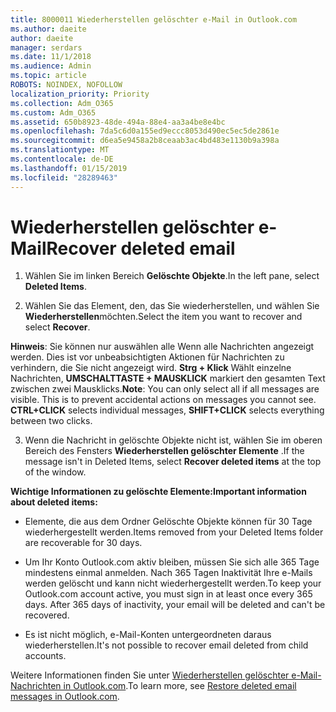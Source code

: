 ```yaml
---
title: 8000011 Wiederherstellen gelöschter e-Mail in Outlook.com
ms.author: daeite
author: daeite
manager: serdars
ms.date: 11/1/2018
ms.audience: Admin
ms.topic: article
ROBOTS: NOINDEX, NOFOLLOW
localization_priority: Priority
ms.collection: Adm_O365
ms.custom: Adm_O365
ms.assetid: 650b8923-48de-494a-88e4-aa3a4be8e4bc
ms.openlocfilehash: 7da5c6d0a155ed9eccc8053d490ec5ec5de2861e
ms.sourcegitcommit: d6ea5e9458a2b8ceaab3ac4bd483e1130b9a398a
ms.translationtype: MT
ms.contentlocale: de-DE
ms.lasthandoff: 01/15/2019
ms.locfileid: "28289463"
---
```

# <a name="recover-deleted-email"></a><span data-ttu-id="d3250-102">Wiederherstellen gelöschter e-Mail</span><span class="sxs-lookup"><span data-stu-id="d3250-102">Recover deleted email</span></span>

1. <span data-ttu-id="d3250-103">Wählen Sie im linken Bereich **Gelöschte Objekte**.</span><span class="sxs-lookup"><span data-stu-id="d3250-103">In the left pane, select **Deleted Items**.</span></span> 
    
2. <span data-ttu-id="d3250-104">Wählen Sie das Element, den, das Sie wiederherstellen, und wählen Sie **Wiederherstellen**möchten.</span><span class="sxs-lookup"><span data-stu-id="d3250-104">Select the item you want to recover and select **Recover**.</span></span> 
  
 <span data-ttu-id="d3250-p101">**Hinweis**: Sie können nur auswählen alle Wenn alle Nachrichten angezeigt werden. Dies ist vor unbeabsichtigten Aktionen für Nachrichten zu verhindern, die Sie nicht angezeigt wird. **Strg + Klick** Wählt einzelne Nachrichten, **UMSCHALTTASTE + MAUSKLICK** markiert den gesamten Text zwischen zwei Mausklicks.</span><span class="sxs-lookup"><span data-stu-id="d3250-p101">**Note**: You can only select all if all messages are visible. This is to prevent accidental actions on messages you cannot see. **CTRL+CLICK** selects individual messages, **SHIFT+CLICK** selects everything between two clicks.</span></span> 
    
3. <span data-ttu-id="d3250-108">Wenn die Nachricht in gelöschte Objekte nicht ist, wählen Sie im oberen Bereich des Fensters **Wiederherstellen gelöschter Elemente** .</span><span class="sxs-lookup"><span data-stu-id="d3250-108">If the message isn't in Deleted Items, select **Recover deleted items** at the top of the window.</span></span> 
    
 <span data-ttu-id="d3250-109">**Wichtige Informationen zu gelöschte Elemente:**</span><span class="sxs-lookup"><span data-stu-id="d3250-109">**Important information about deleted items:**</span></span>
  
- <span data-ttu-id="d3250-110">Elemente, die aus dem Ordner Gelöschte Objekte können für 30 Tage wiederhergestellt werden.</span><span class="sxs-lookup"><span data-stu-id="d3250-110">Items removed from your Deleted Items folder are recoverable for 30 days.</span></span>
    
- <span data-ttu-id="d3250-p102">Um Ihr Konto Outlook.com aktiv bleiben, müssen Sie sich alle 365 Tage mindestens einmal anmelden. Nach 365 Tagen Inaktivität Ihre e-Mails werden gelöscht und kann nicht wiederhergestellt werden.</span><span class="sxs-lookup"><span data-stu-id="d3250-p102">To keep your Outlook.com account active, you must sign in at least once every 365 days. After 365 days of inactivity, your email will be deleted and can't be recovered.</span></span>
    
- <span data-ttu-id="d3250-113">Es ist nicht möglich, e-Mail-Konten untergeordneten daraus wiederherstellen.</span><span class="sxs-lookup"><span data-stu-id="d3250-113">It's not possible to recover email deleted from child accounts.</span></span>
    
<span data-ttu-id="d3250-114">Weitere Informationen finden Sie unter [Wiederherstellen gelöschter e-Mail-Nachrichten in Outlook.com](https://go.microsoft.com/fwlink/p/?linkid=873117).</span><span class="sxs-lookup"><span data-stu-id="d3250-114">To learn more, see [Restore deleted email messages in Outlook.com](https://go.microsoft.com/fwlink/p/?linkid=873117).</span></span>
  

